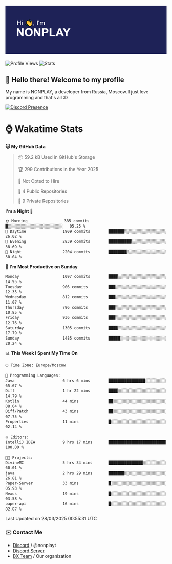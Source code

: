 ![Discord Presence](./header.png)
<br></br>
![Profile Views](https://komarev.com/ghpvc/?username=NONPLAYT&color=blue&style=for-the-badge)
![Stats](https://img.shields.io/badge/0%25-OPTIMIZED-orange?style=for-the-badge)


## :wave: Hello there! Welcome to my profile

My name is NONPLAY, a developer from Russia, Moscow. I just love programming and that's all :D

[![Discord Presence](https://lanyard.cnrad.dev/api/597087584090587177?showDisplayName=true)](https://discord.com/users/597087584090587177) 

# ⌚ Wakatime Stats

<!--START_SECTION:waka-->
**🐱 My GitHub Data** 

> 📦 59.2 kB Used in GitHub's Storage 
 > 
> 🏆 299 Contributions in the Year 2025
 > 
> 🚫 Not Opted to Hire
 > 
> 📜 4 Public Repositories 
 > 
> 🔑 9 Private Repositories 
 > 
**I'm a Night 🦉** 

```text
🌞 Morning                385 commits         █░░░░░░░░░░░░░░░░░░░░░░░░   05.25 % 
🌆 Daytime                1909 commits        ███████░░░░░░░░░░░░░░░░░░   26.02 % 
🌃 Evening                2839 commits        ██████████░░░░░░░░░░░░░░░   38.69 % 
🌙 Night                  2204 commits        ████████░░░░░░░░░░░░░░░░░   30.04 % 
```
📅 **I'm Most Productive on Sunday** 

```text
Monday                   1097 commits        ████░░░░░░░░░░░░░░░░░░░░░   14.95 % 
Tuesday                  906 commits         ███░░░░░░░░░░░░░░░░░░░░░░   12.35 % 
Wednesday                812 commits         ███░░░░░░░░░░░░░░░░░░░░░░   11.07 % 
Thursday                 796 commits         ███░░░░░░░░░░░░░░░░░░░░░░   10.85 % 
Friday                   936 commits         ███░░░░░░░░░░░░░░░░░░░░░░   12.76 % 
Saturday                 1305 commits        ████░░░░░░░░░░░░░░░░░░░░░   17.79 % 
Sunday                   1485 commits        █████░░░░░░░░░░░░░░░░░░░░   20.24 % 
```


📊 **This Week I Spent My Time On** 

```text
🕑︎ Time Zone: Europe/Moscow

💬 Programming Languages: 
Java                     6 hrs 6 mins        ████████████████░░░░░░░░░   65.67 % 
Diff                     1 hr 22 mins        ████░░░░░░░░░░░░░░░░░░░░░   14.79 % 
Kotlin                   44 mins             ██░░░░░░░░░░░░░░░░░░░░░░░   08.04 % 
Diff/Patch               43 mins             ██░░░░░░░░░░░░░░░░░░░░░░░   07.75 % 
Properties               11 mins             █░░░░░░░░░░░░░░░░░░░░░░░░   02.14 % 

🔥 Editors: 
IntelliJ IDEA            9 hrs 17 mins       █████████████████████████   100.00 % 

🐱‍💻 Projects: 
DivineMC                 5 hrs 34 mins       ███████████████░░░░░░░░░░   60.01 % 
java                     2 hrs 29 mins       ███████░░░░░░░░░░░░░░░░░░   26.81 % 
Paper-Server             33 mins             █░░░░░░░░░░░░░░░░░░░░░░░░   05.93 % 
Nexus                    19 mins             █░░░░░░░░░░░░░░░░░░░░░░░░   03.58 % 
paper-api                16 mins             █░░░░░░░░░░░░░░░░░░░░░░░░   02.87 % 
```


 Last Updated on 28/03/2025 00:55:31 UTC
<!--END_SECTION:waka-->

### ✉️ Contact Me

- [Discord](https://discord.com/users/597087584090587177) / @nonplayt
- [Discord Server](https://discord.gg/p7cxhw7E2M)
- [BX Team](https://github.com/BX-Team) / Our organization

